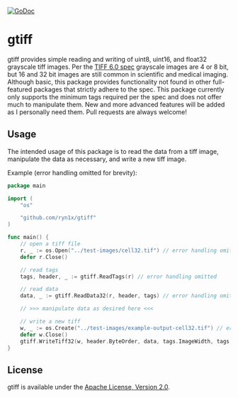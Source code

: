 [![GoDoc](https://godoc.org/github.com/rngoodner/gtiff?status.svg)](https://godoc.org/github.com/rngoodner/gtiff)

# gtiff
gtiff provides simple reading and writing of uint8, uint16, and float32 grayscale tiff images.
Per the [TIFF 6.0 spec](https://www.adobe.io/content/dam/udp/en/open/standards/tiff/TIFF6.pdf) grayscale images are 4 or 8 bit, but 16 and 32 bit images are still common in scientific and medical imaging.
Although basic, this package provides functionality not found in other full-featured packages that strictly adhere to the spec.
This package currently only supports the minimum tags required per the spec and does not offer much to manipulate them.
New and more advanced features will be added as I personally need them. Pull requests are always welcome!

## Usage
The intended usage of this package is to read the data from a tiff image, manipulate the data as necessary, and write a new tiff image.

Example (error handling omitted for brevity):
```go
package main

import (
    "os"

    "github.com/ryn1x/gtiff"
)

func main() {
    // open a tiff file
    r, _ := os.Open("../test-images/cell32.tif") // error handling omitted
    defer r.Close()

    // read tags
    tags, header, _ := gtiff.ReadTags(r) // error handling omitted

    // read data
    data, _ := gtiff.ReadData32(r, header, tags) // error handling omitted

    // >>> manipulate data as desired here <<<

    // write a new tiff
    w, _ := os.Create("../test-images/example-output-cell32.tif") // error handling omitted
    defer w.Close()
    gtiff.WriteTiff32(w, header.ByteOrder, data, tags.ImageWidth, tags.ImageLength) // error handling omitted
}
```
## License
gtiff is available under the [Apache License, Version 2.0](http://www.apache.org/licenses/LICENSE-2.0.html).
